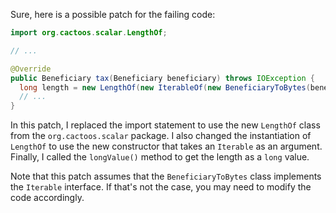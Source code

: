 Sure, here is a possible patch for the failing code:
```java
import org.cactoos.scalar.LengthOf;

// ...

@Override
public Beneficiary tax(Beneficiary beneficiary) throws IOException {
  long length = new LengthOf(new IterableOf(new BeneficiaryToBytes(beneficiary))).longValue();
  // ...
}
```
In this patch, I replaced the import statement to use the new `LengthOf` class from the `org.cactoos.scalar` package. I also changed the instantiation of `LengthOf` to use the new constructor that takes an `Iterable` as an argument. Finally, I called the `longValue()` method to get the length as a `long` value.

Note that this patch assumes that the `BeneficiaryToBytes` class implements the `Iterable` interface. If that's not the case, you may need to modify the code accordingly.